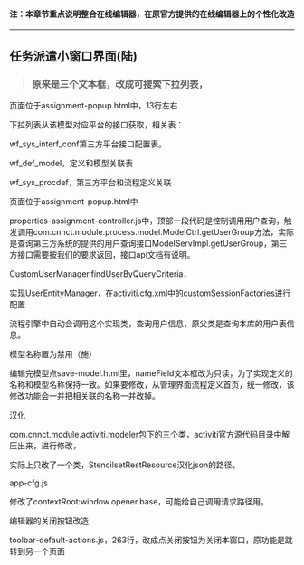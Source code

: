 #### 注：本章节重点说明整合在线编辑器，在原官方提供的在线编辑器上的个性化改造

---

## 任务派遣小窗口界面\(陆\)

> ### 原来是三个文本框，改成可搜索下拉列表，

页面位于assignment-popup.html中，13行左右

下拉列表从该模型对应平台的接口获取，相关表：

wf\_sys\_interf\_conf第三方平台接口配置表。

wf\_def\_model，定义和模型关联表

wf\_sys\_procdef，第三方平台和流程定义关联

页面位于assignment-popup.html中

properties-assignment-controller.js中，顶部一段代码是控制调用用户查询，触发调用com.cnnct.module.process.model.ModelCtrl.getUserGroup方法，实际是查询第三方系统的提供的用户查询接口ModelServImpl.getUserGroup，第三方接口需要按我们的要求返回，接口api文档有说明。

CustomUserManager.findUserByQueryCriteria，

实现UserEntityManager，在activiti.cfg.xml中的customSessionFactories进行配置

流程引擎中自动会调用这个实现类，查询用户信息，原父类是查询本库的用户表信息。

模型名称置为禁用（施）

编辑完模型点save-model.html里，nameField文本框改为只读，为了实现定义的名称和模型名称保持一致。如果要修改，从管理界面流程定义首页，统一修改，该修改功能会一并把相关联的名称一并改掉。

汉化

com.cnnct.module.activiti.modeler包下的三个类，activiti官方源代码目录中解压出来，进行修改，

实际上只改了一个类，StencilsetRestResource汉化json的路径。

app-cfg.js

修改了contextRoot:window.opener.base，可能给自己调用请求路径用。

编辑器的关闭按钮改造

toolbar-default-actions.js，263行，改成点关闭按钮为关闭本窗口，原功能是跳转到另一个页面

